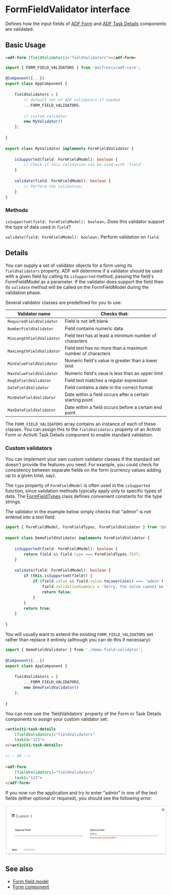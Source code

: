 # FormFieldValidator interface

Defines how the input fields of [ADF Form](form.component.md) and
[ADF Task Details](task-details.component.md) components are validated.

## Basic Usage

```html
<adf-form [fieldValidators]="fieldValidators"></adf-form>
```

```ts
import { FORM_FIELD_VALIDATORS } from '@alfresco/adf-core';

@Component({...})
export class AppComponent {

    fieldValidators = [
        // default set of ADF validators if needed
        ...FORM_FIELD_VALIDATORS,

        // custom validator
        new MyValidator()
    ];

}

export class MyValidator implements FormFieldValidator {

    isSupported(field: FormFieldModel): boolean {
        // Check if this validation can be used with 'field'.
    }
    
    validate(field: FormFieldModel): boolean {
        // Perform the validation.
    }
}
```

### Methods

`isSupported(field: FormFieldModel): boolean;`
Does this validator support the type of data used in `field`?

`validate(field: FormFieldModel): boolean;`
Perform validation on `field`.

## Details

You can supply a set of validator objects for a form using its `fieldValidators` property.
ADF will determine if a validator should be used with a given field by calling its
`isSupported` method, passing the field's FormFieldModel as a parameter. If the validator
does support the field then its `validate` method will be called on the FormFieldModel
during the validation phase.

Several validator classes are predefined for you to use:

| Validator name | Checks that: |
| --- | --- |
| `RequiredFieldValidator` | Field is not left blank |
| `NumberFieldValidator` | Field contains numeric data |
| `MinLengthFieldValidator` | Field text has at least a minimum number of characters |
| `MaxLengthFieldValidator` | Field text has no more than a maximum number of characters |
| `MinValueFieldValidator` | Numeric field's value is greater than a lower limit |
| `MaxValueFieldValidator` | Numeric field's vaue is less than an upper limit |
| `RegExFieldValidator` | Field text matches a regular expression |
| `DateFieldValidator` | Field contains a date in the correct format |
| `MinDateFieldValidator` | Date within a field occurs after a certain starting point |
| `MaxDateFieldValidator` | Date within a field occurs before a certain end point |

The `FORM_FIELD_VALIDATORS` array contains an instance of each of these classes. You can assign this to the `fieldValidators` property of an Activiti Form or Activiti Task Details component to enable standard validation.

### Custom validators

You can implement your own custom validator classes if the standard set doesn't provide the
features you need. For example, you could check for consistency between separate fields on
the form (currency values adding up to a given total, say).

The `type` property of `FormFieldModel` is often used in the `isSupported` function, since
validation methods typically apply only to specific types of data.
The [FormFieldTypes](https://github.com/Alfresco/alfresco-ng2-components/blob/master/ng2-components/ng2-activiti-form/src/components/widgets/core/form-field-types.ts)
class defines convenient constants for the type strings. 

The validator in the example
below simply checks that "admin" is not entered into a text field:

```ts
import { FormFieldModel, FormFieldTypes, FormFieldValidator } from '@alfresco/adf-core';

export class DemoFieldValidator implements FormFieldValidator {

    isSupported(field: FormFieldModel): boolean {
        return field && field.type === FormFieldTypes.TEXT;
    }

    validate(field: FormFieldModel): boolean {
        if (this.isSupported(field)) {
            if (field.value && field.value.toLowerCase() === 'admin') {
                field.validationSummary = 'Sorry, the value cannot be "admin".';
                return false;
            }
        }
        return true;
    }

}
```

You will usually want to extend the existing `FORM_FIELD_VALIDATORS` set rather than replace
it entirely (although you can do this if necessary):

```ts
import { DemoFieldValidator } from './demo-field-validator';

@Component({...})
export class AppComponent {

    fieldValidators = [
        ...FORM_FIELD_VALIDATORS,
        new DemoFieldValidator()
    ];

}
```

You can now use the 'fieldValidators' property of the Form or Task Details components to assign your
custom validator set:

```html
<activiti-task-details
    [fieldValidators]="fieldValidators"
    taskId="123">
</<activiti-task-details>

<!-- OR -->

<adf-form
    [fieldValidators]="fieldValidators"
    taskI="123">
</adf-form>
```

If you now run the application and try to enter "admin" in one of the text fields (either optional or required), you should see the following error:

![](docassets/images/demo-validator.png)

<!-- Don't edit the See also section. Edit seeAlsoGraph.json and run config/generateSeeAlso.js -->
<!-- seealso start -->
## See also

- [Form field model](form-field.model.md)
- [Form component](form.component.md)
<!-- seealso end -->